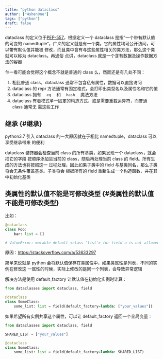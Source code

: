 ```yaml
---
title: "python dataclass"
author: ["4shen0ne"]
tags: ["python"]
draft: false
---
```


dataclass 的定义位于[PEP-557](https://www.python.org/dev/peps/pep-0557/)，根据定义一个 dataclass 是指“一个带有默认值的可变的
namedtuple”，广义的定义就是有一个类，它的属性均可公开访问，可以带有默认值并能被
修改，而且类中含有与这些属性相关的类方法，那么这个类就可以称为 dataclass。再通俗
点讲，dataclass 就是一个含有数据及操作数据方法的容器

乍一看可能会觉得这个概念不就是普通的 class 么，然而还是有几处不同：

1.  相比普通 class，dataclass 通常不包含私有属性，数据可以直接访问
2.  dataclass 的 repr 方法通常有固定格式，会打印出类型名以及属性名和它的值
3.  dataclass 拥有 `__eq__` 和 `__hash__` 魔法方法
4.  dataclass 有着模式单一固定的构造方式，或是需要重载运算符，而普通 class 通常无
    需这些工作


## 继承 {#继承}

python3.7 引入 dataclass 的一大原因就在于相比 namedtuple，dataclass 可以享受继承带来
的便利

dataclass 装饰器会检查当前 class 的所有基类，如果发现一个 dataclass，就会把它的字段
按顺序添加进当前的 class，随后再处理当前 class 的 field。所有生成的方法也将按照这一
过程处理，因此如果子类中的 field 与基类同名，那么子类将会无条件覆盖基类。子类将会
根据所有的 field 重新生成一个构造函数，并在其中初始化基类


## 类属性的默认值不能是可修改类型 {#类属性的默认值不能是可修改类型}

比如：

```python
@dataclass
class Foo:
    bar: list = []

# ValueError: mutable default <class 'list'> for field a is not allowed: use default_factory
```

原因：<https://stackoverflow.com/a/53633297>

简单来说就是 python 会将默认值保存在类属性中，如果类属性是列表，不同的实例在修改这
一属性的时候，实际上修改的是同一个列表，会导致异常逻辑

解决方法是使用 default_factory 让默认值在初始化实例时计算：

```python
from dataclasses import dataclass, field

@dataclass
class SomeClass:
    some_list: list = field(default_factory=lambda: ["your_values"])
```

如果希望所有实例共享这个属性，可以让 default_factory 返回一个全局变量：

```python
from dataclasses import dataclass, field

SHARED_LIST = ["your_values"]

@dataclass
class SomeClass:
    some_list: list = field(default_factory=lambda: SHARED_LIST)
```
